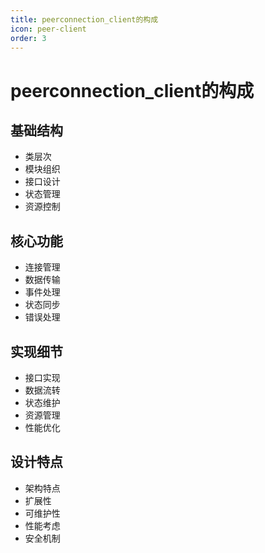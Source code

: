 ```yaml
---
title: peerconnection_client的构成
icon: peer-client
order: 3
---
```


# peerconnection_client的构成

## 基础结构
- 类层次
- 模块组织
- 接口设计
- 状态管理
- 资源控制

## 核心功能
- 连接管理
- 数据传输
- 事件处理
- 状态同步
- 错误处理

## 实现细节
- 接口实现
- 数据流转
- 状态维护
- 资源管理
- 性能优化

## 设计特点
- 架构特点
- 扩展性
- 可维护性
- 性能考虑
- 安全机制
